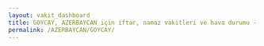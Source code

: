 ```yaml
---
layout: vakit_dashboard
title: GOYCAY, AZERBAYCAN için iftar, namaz vakitleri ve hava durumu - ilçe/eyalet seç
permalink: /AZERBAYCAN/GOYCAY/
---
```


<script type="text/javascript">
  var GLOBAL_COUNTRY = 'AZERBAYCAN';
  var GLOBAL_CITY = 'GOYCAY';
  var GLOBAL_STATE = '';
  var lat = 72;
  var lon = 21;
</script>
